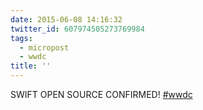 ```yaml
---
date: 2015-06-08 14:16:32
twitter_id: 607974505273769984
tags:
  - micropost
  - wwdc
title: ''
---
```


SWIFT OPEN SOURCE CONFIRMED! [#wwdc](https://twitter.com/hashtag/wwdc)
